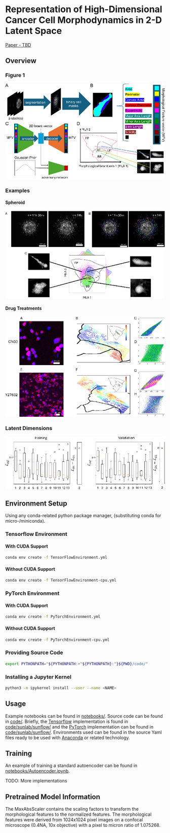 # Representation of High-Dimensional Cancer Cell Morphodynamics in 2-D Latent Space

[Paper - TBD](https://void)

## Overview

### Figure 1

![Latent Representation Pipeline](figures/Figure1.png "Latent Representation Pipeline")

### Examples

#### Spheroid

![Spheroid Invasions](figures/Figure2.png "Spheroid Invasions")

#### Drug Treatments

![Drug Treatments](figures/DrugTreatments.png "CN03 & Y27632 Drug Treatment")

### Latent Dimensions

![Model Training per Dimension](figures/SI_model_training.png "Model Training")

## Environment Setup

Using any conda-related python package manager, (substituting conda for micro-/miniconda).

### Tensorflow Environment

#### With CUDA Support

```sh
conda env create -f TensorFlowEnvironment.yml
```

#### Without CUDA Support

```sh
conda env create -f TensorFlowEnvironment-cpu.yml
```

### PyTorch Environment

#### With CUDA Support

```sh
conda env create -f PyTorchEnvironment.yml
```

#### Without CUDA Support

```sh
conda env create -f PyTorchEnvironment-cpu.yml
```

### Providing Source Code

```sh
export PYTHONPATH="${PYTHONPATH:+"${PYTHONPATH}:"}${PWD}/code/"
```

### Installing a Jupyter Kernel

```sh
python3 -m ipykernel install --user --name <NAME>
```

## Usage

Example notebooks can be found in [notebooks/](notebooks/). Source code can be found in [code/](code/). Briefly, the [Tensorflow](https://www.tensorflow.org/) implementation is found in [code/sunlab/sunflow/](code/sunlab/sunflow) and the [PyTorch](https://pytorch.org/) implementation can be found in [code/sunlab/sunflow/](code/sunlab/suntorch). Environments used can be found in the source Yaml files ready to be used with [Anaconda](https://www.anaconda.com/) or related technology.

## Training

An example of training a standard autoencoder can be found in [notebooks/Autoencoder.ipynb](notebooks/Autoencoder.ipynb).

TODO: More implementations

## Pretrained Model Information

The MaxAbsScaler contains the scaling factors to transform the morphological features to the normalized features. The morphological features were derived from 1024x1024 pixel images on a confocal microscope (0.4NA, 10x objective) with a pixel to micron ratio of 1.075268.
